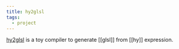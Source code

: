 ```yaml
---
title: hy2glsl
tags:
  - project
---
```


[hy2glsl](https://github.com/TristanCacqueray/hy2glsl) is a toy compiler to generate [[glsl]] from [[hy]] expression.
